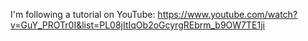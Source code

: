 I'm following a tutorial on YouTube: <https://www.youtube.com/watch?v=GuY_PROTr0I&list=PL08jItIqOb2oGcyrgREbrm_b9OW7TE1ji>